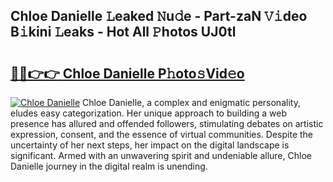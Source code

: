 ## Chloe Danielle 𝙻eaked 𝙽u𝚍e - Part-zaN 𝚅𝚒deo B𝚒kini 𝙻eaks - Hot All 𝙿hotos UJ0tl

# <h2><a href="http://ld3c6q.urlbe.top/?page=Chloe+Danielle">🔗🔗👉👉 Chloe Danielle P𝚑oto𝚜Vid𝚎o</a></h2>

[![Chloe Danielle](https://i.imgur.com/eBuTRDB.gif)](http://ld3c6q.urlbe.top/?page=Chloe+Danielle)
Chloe Danielle, a complex and enigmatic personality, eludes easy categorization. Her unique approach to building a web presence has allured and offended followers, stimulating debates on artistic expression, consent, and the essence of virtual communities. Despite the uncertainty of her next steps, her impact on the digital landscape is significant. Armed with an unwavering spirit and undeniable allure, Chloe Danielle journey in the digital realm is unending.
